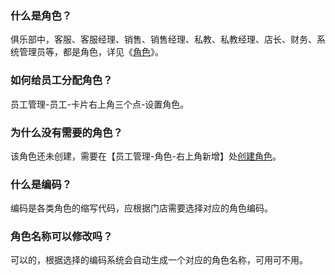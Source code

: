 ### 什么是角色？

俱乐部中，客服、客服经理、销售、销售经理、私教、私教经理、店长、财务、系统管理员等，都是角色，详见《[角色](https://alanfit.github.io/AlanHelpDoc/阿懒俱乐部版本/基本概念/角色)》。

### 如何给员工分配角色？

员工管理-员工-卡片右上角三个点-设置角色。

### 为什么没有需要的角色？

该角色还未创建，需要在【员工管理-角色-右上角新增】处[创建角色](https://alanfit.github.io/AlanHelpDoc/阿懒俱乐部版本/基本概念/角色)。

### 什么是编码？

编码是各类角色的缩写代码，应根据门店需要选择对应的角色编码。

### 角色名称可以修改吗？

可以的，根据选择的编码系统会自动生成一个对应的角色名称，可用可不用。

